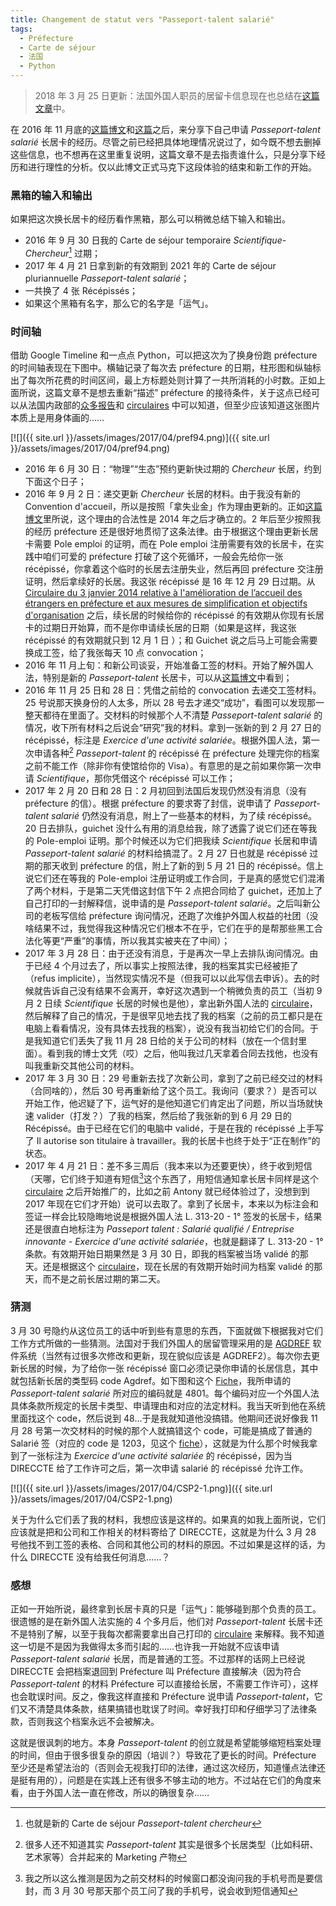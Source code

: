 ```yaml
---
title: Changement de statut vers "Passeport-talent salarié"
tags:
  - Préfecture
  - Carte de séjour
  - 法国
  - Python
---
```


> 2018 年 3 月 25 日更新：法国外国人职员的居留卡信息现在也总结在[这篇文章](/2018/03/25/carte-de-sejour-salarie)中。

在 2016 年 11 月底的[这篇博文](/2016/11/23/for-laffi)和[这篇](/2017/01/01/lois-github)之后，来分享下自己申请 *Passeport-talent salarié* 长居卡的经历。尽管之前已经把具体地理情况说过了，如今既不想去删掉这些信息，也不想再在这里重复说明，这篇文章不是去指责谁什么，只是分享下经历和进行理性的分析。仅以此博文正式马克下这段体验的结束和新工作的开始。

### 黑箱的输入和输出

如果把这次换长居卡的经历看作黑箱，那么可以稍微总结下输入和输出。

- 2016 年 9 月 30 日我的 Carte de séjour temporaire *Scientifique-Chercheur*[^1] 过期；
- 2017 年 4 月 21 日拿到新的有效期到 2021 年的 Carte de séjour pluriannuelle *Passeport-talent salarié*；
- 一共换了 4 张 Récépissés；
- 如果这个黑箱有名字，那么它的名字是「运气」。

### 时间轴

借助 Google Timeline 和一点点 Python，可以把这次为了换身份跑 préfecture 的时间轴表现在下图中。横轴记录了每次去 préfecture 的日期，柱形图和纵轴标出了每次所花费的时间区间，最上方标题处则计算了一共所消耗的小时数。正如上面所说，这篇文章不是想去重新“描述” préfecture 的接待条件，关于这点已经可以从法国内政部的[众多报告](http://www.immigration.interieur.gouv.fr/Info-ressources/Documentation/Rapports-publics)和 [circulaires](http://www.gisti.org/spip.php?rubrique110#139) 中可以知道，但至少应该知道这张图片本质上是用身体画的……

[![]({{ site.url }}/assets/images/2017/04/pref94.png)]({{ site.url }}/assets/images/2017/04/pref94.png)

- 2016 年 6 月 30 日：“物理”“生态”预约更新快过期的 *Chercheur* 长居，约到下面这个日子；
- 2016 年 9 月 2 日：递交更新 *Chercheur* 长居的材料。由于我没有新的 Convention d'accueil，所以是按照「拿失业金」作为理由更新的。正如[这篇博文](/2017/01/01/lois-github)里所说，这个理由的合法性是 2014 年之后才确立的。2 年后至少按照我的经历 préfecture 还是很好地贯彻了这条法律。由于根据这个理由更新长居卡需要 Pole emploi 的证明，而在 Pole emploi 注册需要有效的长居卡，在实践中咱们可爱的 préfecture 打破了这个死循环，一般会先给你一张 récépissé，你拿着这个临时的长居去注册失业，然后再回 préfecture 交注册证明，然后拿续好的长居。我这张 récépissé 是 16 年 12 月 29 日过期。从 [Circulaire du 3 janvier 2014 relative à l'amélioration de l’accueil des étrangers en préfecture et aux mesures de simplification et objectifs d'organisation](https://drive.google.com/file/d/1F1R5eaXawsWU1vI5UYNUmNpjcOkoWSCl/view?usp=sharing) 之后，续长居的时候给你的 récépissé 的有效期从你现有长居卡的过期日开始算，而不是你申请续长居的日期（如果是这样，我这张 récépissé 的有效期就只到 12 月 1 日 ）；和 Guichet 说之后马上可能会需要换成工签，给了我张每天 10 点 convocation；
- 2016 年 11 月上旬：和新公司谈妥，开始准备工签的材料。开始了解外国人法，特别是新的 *Passeport-talent* 长居卡，可以从[这篇博文](/2016/11/23/for-laffi)中看到；
- 2016 年 11 月 25 日和 28 日：凭借之前给的 convocation 去递交工签材料。25 号说那天换身份的人太多，所以 28 号去才递交“成功”，看图可以发现那一整天都待在里面了。交材料的时候那个人不清楚 *Passeport-talent salarié* 的情况，收下所有材料之后说会“研究”我的材料。拿到一张新的到 2 月 27 日的 récépissé，标注是 *Exercice d'une activité salariée*。根据外国人法，第一次申请各种[^2] *Passeport-talent* 的 récépissé 在 préfecture 处理完你的档案之前不能工作（除非你有使馆给你的 Visa）。有意思的是之前如果你第一次申请 *Scientifique*，那你凭借这个 récépissé 可以工作；
- 2017 年 2 月 20 日和 28 日：2 月初回到法国后发现仍然没有消息（没有 préfecture 的信）。根据 préfecture 的要求寄了封信，说申请了 *Passeport-talent salarié* 仍然没有消息，附上了一些基本的材料，为了续 récépissé。20 日去排队，guichet 没什么有用的消息给我，除了透露了说它们还在等我的 Pole-emploi 证明。那个时候还以为它们把我续 *Scientifique* 长居和申请 *Passeport-talent salarié* 的材料给搞混了。2 月 27 日也就是 récépissé 过期的那天收到 préfecture 的信，附上了新的到 5 月 21 日的 récépissé。信上说它们还在等我的 Pole-emploi 注册证明或工作合同，于是真的感觉它们混淆了两个材料，于是第二天凭借这封信下午 2 点把合同给了 guichet，还加上了自己打印的一封解释信，说申请的是 *Passeport-talent salarié*。之后叫新公司的老板写信给 préfecture 询问情况，还跑了次维护外国人权益的社团（没啥结果不过，我觉得我这种情况它们根本不在乎，它们在乎的是帮那些黑工合法化等更“严重”的事情，所以我其实被夹在了中间）；
- 2017 年 3 月 28 日：由于还没有消息，于是再次一早上去排队询问情况。由于已经 4 个月过去了，所以事实上按照法律，我的档案其实已经被拒了（refus implicite），当然现实情况不是（但我可以以此写信去申诉）。去的时候就告诉自己没有结果不会离开，幸好这次遇到一个稍微负责的员工（当初 9 月 2 日续 *Scientifique* 长居的时候也是他），拿出新外国人法的 [circulaire](https://drive.google.com/file/d/1QjFkp6pOEC0UQVdekmDx2Hs1Bv1DrYmU)，然后解释了自己的情况，于是很罕见地去找了我的档案（之前的员工都只是在电脑上看看情况，没有具体去找我的档案），说没有我当初给它们的合同。于是我知道它们丢失了我 11 月 28 日给的关于公司的材料（放在一个信封里面）。看到我的博士文凭（哎）之后，他叫我过几天拿着合同去找他，也没有叫我重新交其他公司的材料。
- 2017 年 3 月 30 日：29 号重新去找了次新公司，拿到了之前已经交过的材料（合同啥的），然后 30 号再重新给了这个员工。我询问（要求？）是否可以开始工作，他迟疑了下，运气好的是他知道它们肯定出了问题，所以当场就快速 valider（打发？）了我的档案，然后给了我张新的到 6 月 29 日的 Récépissé。由于已经在它们的电脑中 validé，于是在我的 récépissé 上手写了 Il autorise son titulaire à travailler。我的长居卡也终于处于“正在制作”的状态。
- 2017 年 4 月 21 日：差不多三周后（我本来以为还要更快），终于收到短信（天哪，它们终于知道有短信[^3]这个东西了，用短信通知拿长居卡同样是这个 [circulaire](https://drive.google.com/file/d/1F1R5eaXawsWU1vI5UYNUmNpjcOkoWSCl) 之后开始推广的，比如之前 Antony 就已经体验过了，没想到到 2017 年现在它们才开始）说可以去取了。拿到了长居卡，本来以为标注会和签证一样会比较隐晦地说是根据外国人法 L. 313-20 - 1° 签发的长居卡，结果还是很直白地标注为 *Passeport talent : Salarié qualifié / Entreprise innovante - Exercice d'une activité salariée*，也就是翻译了 L. 313-20 - 1° 条款。有效期开始日期果然是 3 月 30 日，即我的档案被当场 validé 的那天。还是根据这个 [circulaire](https://drive.google.com/file/d/1F1R5eaXawsWU1vI5UYNUmNpjcOkoWSCl)，现在长居的有效期开始时间为档案 validé 的那天，而不是之前长居过期的第二天。

### 猜测

3 月 30 号隐约从这位员工的话中听到些有意思的东西，下面就做下根据我对它们工作方式所做的一些猜测。法国对于我们外国人的居留管理采用的是 [AGDREF](https://fr.wikipedia.org/wiki/Application_de_gestion_des_dossiers_des_ressortissants_%C3%A9trangers_en_France) 软件系统（当然有过很多次修改和更新，现在貌似应该是 AGDREF2）。每次你去更新长居的时候，为了给你一张 récépissé 窗口必须记录你申请的长居信息，其中就包括新长居的类型码 code Agdref。如下图和这个 [Fiche](https://drive.google.com/file/d/1-eUZV3fHdnWEfeTh2ZqOPnN2tPozAyNg)，我所申请的 *Passeport-talent salarié* 所对应的编码就是 4801。每个编码对应一个外国人法具体条款所规定的长居卡类型、申请理由和对应的法定材料。我当天听到他在系统里面找这个 code，然后说到 48...于是我就知道他没搞错。他期间还说好像我 11 月 28 号第一次交材料的时候的那个人就搞错这个 code，可能是搞成了普通的 Salarié 签（对应的 code 是 1203，见这个 [fiche](https://drive.google.com/file/d/13LJuOHyVuXdHNiHKs0CWC2sYedOTdi19)），这就是为什么那个时候我拿到了一张标注为 *Exercice d'une activité salariée* 的 récépissé，因为当 DIRECCTE 给了工作许可之后，第一次申请 salarié 的 récépissé 允许工作。

[![]({{ site.url }}/assets/images/2017/04/CSP2-1.png)]({{ site.url }}/assets/images/2017/04/CSP2-1.png)

关于为什么它们丢了我的材料，我想应该是这样的。如果真的如我上面所说，它们应该就是把和公司和工作相关的材料寄给了 DIRECCTE，这就是为什么 3 月 28 号他找不到工签的表格、合同和其他公司的材料的原因。不过如果是这样的话，为什么 DIRECCTE 没有给我任何消息……？

### 感想

正如一开始所说，最终拿到长居卡真的只是「运气」：能够碰到那个负责的员工。很遗憾的是在新外国人法实施的 4 个多月后，他们对 *Passeport-talent* 长居卡还不是特别了解，以至于我每次都需要拿出自己打印的 [circulaire](https://drive.google.com/open?id=1QjFkp6pOEC0UQVdekmDx2Hs1Bv1DrYmU) 来解释。我不知道这一切是不是因为我做得太多而引起的……也许我一开始就不应该申请 *Passeport-talent salarié* 长居，而是普通的工签。不过那样的话网上已经说 DIRECCTE 会把档案退回到 Préfecture 叫 Préfecture 直接解决（因为符合 *Passeport-talent* 的材料 Préfecture 可以直接给长居，不需要工作许可），这样也会耽误时间。反之，像我这样直接和 Préfecture 说申请 *Passeport-talent*，它们又不清楚具体条款，结果搞错也耽误了时间。幸好我打印和仔细学习了法律条款，否则我这个档案永远不会被解决。

这就是很讽刺的地方。本身 *Passeport-talent* 的创立就是希望能够缩短档案处理的时间，但由于很多很复杂的原因（培训？）导致花了更长的时间。Préfecture 至少还是希望法治的（否则会无视我打印的法律，通过这次经历，知道懂点法律还是挺有用的），问题是在实践上还有很多不够主动的地方。不过站在它们的角度来看，由于外国人法一直在修改，所以的确很复杂……

[^1]: 也就是新的 Carte de séjour *Passeport-talent chercheur*
[^2]: 很多人还不知道其实 *Passeport-talent* 其实是很多个长居类型（比如科研、艺术家等）合并起来的 Marketing 产物
[^3]: 我之所以这么推测是因为之前交材料的时候窗口都没询问我的手机号而是要信封，而 3 月 30 号那天那个员工问了我的手机号，说会收到短信通知